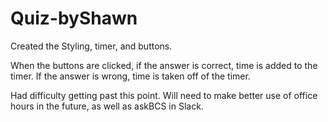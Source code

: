 # Quiz-byShawn

Created the Styling, timer, and buttons.

When the buttons are clicked, if the answer is correct, time is added to the timer.
If the answer is wrong, time is taken off of the timer.

Had difficulty getting past this point. Will need to make better use of office hours in the future, as well as askBCS in Slack.

